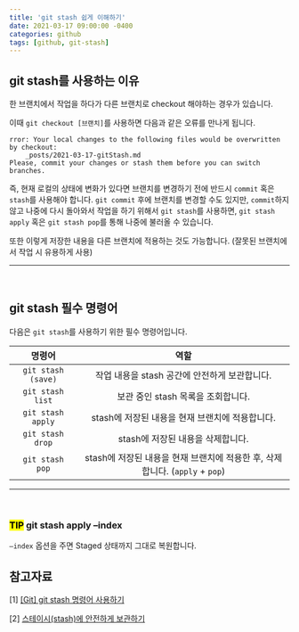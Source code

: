 ```yaml
---
title: 'git stash 쉽게 이해하기'
date: 2021-03-17 09:00:00 -0400
categories: github
tags: [github, git-stash]
---
```


## git stash를 사용하는 이유

한 브랜치에서 작업을 하다가 다른 브랜치로 checkout 해야하는 경우가 있습니다.

이때 `git checkout [브랜치]`를 사용하면 다음과 같은 오류를 만나게 됩니다.

```
rror: Your local changes to the following files would be overwritten by checkout:
	_posts/2021-03-17-gitStash.md
Please, commit your changes or stash them before you can switch branches.
```

즉, 현재 로컬의 상태에 변화가 있다면 브랜치를 변경하기 전에 반드시 `commit` 혹은 `stash`를 사용해야 합니다.
`git commit` 후에 브랜치를 변경할 수도 있지만, `commit`하지 않고 나중에 다시 돌아와서 작업을 하기 위해서 `git stash`를 사용하면, `git stash apply` 혹은 `git stash pop`를 통해 나중에 불러올 수 있습니다.

또한 이렇게 저장한 내용을 다른 브랜치에 적용하는 것도 가능합니다. (잘못된 브랜치에서 작업 시 유용하게 사용)

---

<br/>

## git stash 필수 명령어

다음은 `git stash`를 사용하기 위한 필수 명령어입니다.

|       명령어       |                                     역할                                     |
| :----------------: | :--------------------------------------------------------------------------: |
| `git stash (save)` |                작업 내용을 stash 공간에 안전하게 보관합니다.                 |
|  `git stash list`  |                      보관 중인 stash 목록을 조회합니다.                      |
| `git stash apply`  |               stash에 저장된 내용을 현재 브랜치에 적용합니다.                |
|  `git stash drop`  |                      stash에 저장된 내용을 삭제합니다.                       |
|  `git stash pop`   | stash에 저장된 내용을 현재 브랜치에 적용한 후, 삭제합니다. (`apply` + `pop`) |

---

<br/>

### <mark>TIP</mark> git stash apply –index

`–index` 옵션을 주면 Staged 상태까지 그대로 복원합니다.

## 참고자료

[1] [[Git] git stash 명령어 사용하기](https://gmlwjd9405.github.io/2018/05/18/git-stash.html)

[2] [스테이시(stash)에 안전하게 보관하기](https://mylko72.gitbooks.io/git/content/_stash.html)
